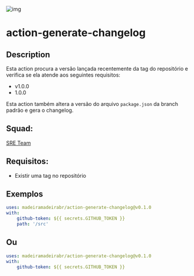 ![img](https://github.com/madeiramadeirabr/action-generate-changelog/blob/production/img/action-generate-release.svg)
# action-generate-changelog

## Description
Esta action procura a versão lançada recentemente da tag do repositório e verifica se ela atende aos seguintes requisitos:

- v1.0.0
- 1.0.0

Esta action também altera a versão do arquivo `package.json` da branch padrão e gera o changelog.

## Squad:
[SRE Team](https://github.com/orgs/madeiramadeirabr/teams/team-platform-services 'SRE Team')

## Requisitos:
- Existir uma tag no repositório

## Exemplos

```yml
uses: madeiramadeirabr/action-generate-changelog@v0.1.0
with:
    github-token: ${{ secrets.GITHUB_TOKEN }}
    path: '/src'
```
## Ou

```yml
uses: madeiramadeirabr/action-generate-changelog@v0.1.0
with:
    github-token: ${{ secrets.GITHUB_TOKEN }}
```